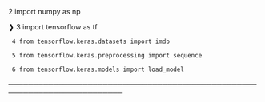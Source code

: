 2 import numpy as np                                                       

  ❱  3 import tensorflow as tf                                                  

     4 from tensorflow.keras.datasets import imdb                               

     5 from tensorflow.keras.preprocessing import sequence                      

     6 from tensorflow.keras.models import load_model                           

─────────────────────────────────────────────────────────────────────────
